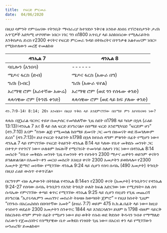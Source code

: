 ```yaml
---
title:  የፍርድ ምርመራ
date:  04/06/2020
---
```


በዚህ ሳምንት የምናጠናው የትንቢት ማብራሪያ ከተሃድሶ ንቅናቄ አንስቶ ለነበሩ የፕሮቴስታንት ታሪክ አጥኚዎች አድካሚ ሆኖባቸው ነበር። ነገር ግን በ1800 አጥቢያ ላይ እስከነበረው የሚለራይትስ እንቅስቃሴ ድረስ የ2300 ቀናትና የፍርድ ምርመራ ጉዳይ በትኩረትና በጥንቃቄ አልተጠናም ነበር። የሚከተለውን መረጃ ተመልከቱ

|ዳንኤል 7 | ዳንኤል 8|
|---|---|
|ባቢሎን (አንበሳ) | ------|
|ሜዶና ፋርስ (ድብ) | ሜዶና ፋርስ (አውራ በግ)|
|ግሪክ (ነብር) | ግሪክ (አውራ ፍየል)|
|አረማዊ ሮም (አራተኛው አውሬ) | አረማዊ ሮም (ወደ ጎን የሰፋው ቀንድ)|
|ጳጳሳዊው ሮም (ትንሹ ቀንድ) | ጳጳሳዊው ሮም (ወደ ላይ ከፍ ያለው ቀንድ)|

`ዳን.7፤9-14፤ 8:14; 26ን አንብቡ። በዚህ ጥቅስ ላይ እንደምናገኘው በሰማይ ምን እየተከናወነ ነው?`

ጳጳሱ በጄኔራል ባርተር ተይዞ በመታሰር የመካከለኛው ጊዜ ስደት በ1798 ላይ ካበቃ በኋላ (ራዕይ 13:13)፤ዳንኤል 7 እና 8 ላይ ስለ ፍርድ ይነግረናል። በሰማይ ፍርድ እንደሚካሄድ “ፍርድም ሆነ” (ዳን.7:10) እናም “የሰው ልጅ የሚመስል ከሰማይ ደመናት ጋር መጣ በዘመናት ወደ ሸመገለውም ደረሰ” (ዳን.7:13)። ይህ የፍርድ ትእይንት ከ1798 በኋላ ከየሱስ ዳግም ምፅዓት በፊት የሚሆን ነው። ዳንኤል 7 ላይ የምናገኘው የፍርድ ትዕይንት ዳንኤል 8:14 ላይ ካለው የቤተ መቅደሱ መንፃት ጋር በቀጥታ የተገናኘ ነው። ሁለቱም ክፍሎች የሚናገሩት ተመሳሳይ ስለሆነ ነገር ነው። በዳንኤል 8:14 መሰረት “የቤተ መቅደሱ መንፃት ጊዜ የመንፃት ቀን የሆኑትን 2300 ማታና ጠዋትን ወይንም ቀናትን ይገልጽልናል። በአመት-ቀን መርህ መሰረት እነዚህ ቀናት 2300 አመታትን ይወክላሉ። የ2300 አመታት ጅማሮ መነሻው የሚገኘው ዳንኤል 9:24 ላይ ሲሆን የሰባ ሱባኤ (490 አመታት) ትንቢት በዚህ ራዕይ ውስጥ ተቀጥሯል።

በርግጥም ብዙ ሊቃውንት በትክክል የዳንኤል 8:14ቱን የ2300 ቀናት (አመታት) ትንቢትንና የዳንኤል 9:24-27 የሰባው ሱባኤ ትንቢትን የአንድ ትንቢት ሁለት ክፍል አድርገው ነው የሚያዩት። ስለ ሰባ ሱባኤው የምናገኘው ቀጣይ ቁጥር የሚገኘው ዳንኤል 9:25 ላይ ሲሆን የዚህን የጊዜ መጨረሻ ይነግረናል “ኢየሩሳሌምን መጠገንና መስራት ትዕዛዙ ከወጣበት ጀምሮ” ። የዚህ ክስተት ጊዜም ”በንጉሱ በአርጤክስስ በሰባተኛው አመት“ (ዕዝራ 7:7) ወይም 475 ከ.ክ.ል.በፊት ላይ ነው። ከዚህ ተነስተን ወደፊት 2300 አመታትን ስንቆጥር 1844 ላይ እንደርሳለን። ይህም ከ 1798 ብዙም ሳይርቅ ከክርስቶስ ዳግም ምፃት በፊት የሚሆን ነው። ይህ ወቅት የሱስ ወደ ቅድስተ ቅዱሳን ገብቶ የማማለድ ስራውን የጀመረበትና የሰማያዊው ቤተ መቅደስ የነፃበት ጊዜ ነው። በአርብ ቀን ላይ የሚገኘውን ሠንጠረዥ ይመልከቱ።